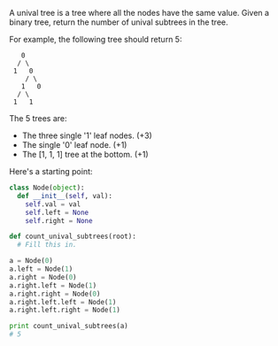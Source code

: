 A unival tree is a tree where all the nodes have the same value. Given a binary tree, return the number of unival subtrees in the tree.

For example, the following tree should return 5:

```
   0
  / \
 1   0
    / \
   1   0
  / \
 1   1
 ```

The 5 trees are:
- The three single '1' leaf nodes. (+3)
- The single '0' leaf node. (+1)
- The [1, 1, 1] tree at the bottom. (+1)

Here's a starting point:

```python
class Node(object):
  def __init__(self, val):
    self.val = val
    self.left = None
    self.right = None

def count_unival_subtrees(root):
  # Fill this in.

a = Node(0)
a.left = Node(1)
a.right = Node(0)
a.right.left = Node(1)
a.right.right = Node(0)
a.right.left.left = Node(1)
a.right.left.right = Node(1)

print count_unival_subtrees(a)
# 5
```